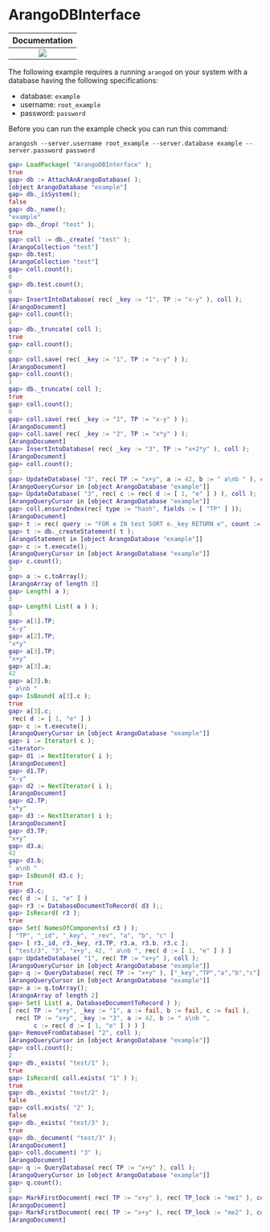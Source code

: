 # ArangoDBInterface

| **Documentation**                        |
|:----------------------------------------:|
| [![][docs-stable-img]][docs-stable-url]  |

[docs-stable-img]: https://img.shields.io/badge/docs-stable-blue.svg
[docs-stable-url]: https://homalg-project.github.io/ArangoDBInterface/doc/chap0.html

[tests-img]: https://github.com/homalg-project/ArangoDBInterface/workflows/Tests/badge.svg
[tests-url]: https://github.com/homalg-project/ArangoDBInterface/

[codecov-img]: https://codecov.io/gh/homalg-project/ArangoDBInterface/branch/master/graph/badge.svg
[codecov-url]: https://codecov.io/gh/homalg-project/ArangoDBInterface

The following example requires a running `arangod` on your system with a database having the following specifications:

* database: `example`
* username: `root_example`
* password: `password`

Before you can run the example check you can run this command:
```
arangosh --server.username root_example --server.database example --server.password password
```

```gap
gap> LoadPackage( "ArangoDBInterface" );
true
gap> db := AttachAnArangoDatabase( );
[object ArangoDatabase "example"]
gap> db._isSystem();
false
gap> db._name();
"example"
gap> db._drop( "test" );
true
gap> coll := db._create( "test" );
[ArangoCollection "test"]
gap> db.test;
[ArangoCollection "test"]
gap> coll.count();
0
gap> db.test.count();
0
gap> InsertIntoDatabase( rec( _key := "1", TP := "x-y" ), coll );
[ArangoDocument]
gap> coll.count();
1
gap> db._truncate( coll );
true
gap> coll.count();
0
gap> coll.save( rec( _key := "1", TP := "x-y" ) );
[ArangoDocument]
gap> coll.count();
1
gap> db._truncate( coll );
true
gap> coll.count();
0
gap> coll.save( rec( _key := "1", TP := "x-y" ) );
[ArangoDocument]
gap> coll.save( rec( _key := "2", TP := "x*y" ) );
[ArangoDocument]
gap> InsertIntoDatabase( rec( _key := "3", TP := "x+2*y" ), coll );
[ArangoDocument]
gap> coll.count();
3
gap> UpdateDatabase( "3", rec( TP := "x+y", a := 42, b := " a\nb " ), coll );
[ArangoQueryCursor in [object ArangoDatabase "example"]]
gap> UpdateDatabase( "3", rec( c := rec( d := [ 1, "e" ] ) ), coll );
[ArangoQueryCursor in [object ArangoDatabase "example"]]
gap> coll.ensureIndex(rec( type := "hash", fields := [ "TP" ] ));
[ArangoDocument]
gap> t := rec( query := "FOR e IN test SORT e._key RETURN e", count := true );;
gap> t := db._createStatement( t );
[ArangoStatement in [object ArangoDatabase "example"]]
gap> c := t.execute();
[ArangoQueryCursor in [object ArangoDatabase "example"]]
gap> c.count();
3
gap> a := c.toArray();
[ArangoArray of length 3]
gap> Length( a );
3
gap> Length( List( a ) );
3
gap> a[1].TP;
"x-y"
gap> a[2].TP;
"x*y"
gap> a[3].TP;
"x+y"
gap> a[3].a;
42
gap> a[3].b;
" a\nb "
gap> IsBound( a[3].c );
true
gap> a[3].c;
 rec( d := [ 1, "e" ] )
gap> c := t.execute();
[ArangoQueryCursor in [object ArangoDatabase "example"]]
gap> i := Iterator( c );
<iterator>
gap> d1 := NextIterator( i );
[ArangoDocument]
gap> d1.TP;
"x-y"
gap> d2 := NextIterator( i );
[ArangoDocument]
gap> d2.TP;
"x*y"
gap> d3 := NextIterator( i );
[ArangoDocument]
gap> d3.TP;
"x+y"
gap> d3.a;
42
gap> d3.b;
" a\nb "
gap> IsBound( d3.c );
true
gap> d3.c;
rec( d := [ 1, "e" ] )
gap> r3 := DatabaseDocumentToRecord( d3 );;
gap> IsRecord( r3 );
true
gap> Set( NamesOfComponents( r3 ) );
[ "TP", "_id", "_key", "_rev", "a", "b", "c" ]
gap> [ r3._id, r3._key, r3.TP, r3.a, r3.b, r3.c ];
[ "test/3", "3", "x+y", 42, " a\nb ", rec( d := [ 1, "e" ] ) ]
gap> UpdateDatabase( "1", rec( TP := "x+y" ), coll );
[ArangoQueryCursor in [object ArangoDatabase "example"]]
gap> q := QueryDatabase( rec( TP := "x+y" ), ["_key","TP","a","b","c"], coll );
[ArangoQueryCursor in [object ArangoDatabase "example"]]
gap> a := q.toArray();
[ArangoArray of length 2]
gap> Set( List( a, DatabaseDocumentToRecord ) );
[ rec( TP := "x+y", _key := "1", a := fail, b := fail, c := fail ),
  rec( TP := "x+y", _key := "3", a := 42, b := " a\nb ",
       c := rec( d := [ 1, "e" ] ) ) ]
gap> RemoveFromDatabase( "2", coll );
[ArangoQueryCursor in [object ArangoDatabase "example"]]
gap> coll.count();
2
gap> db._exists( "test/1" );
true
gap> IsRecord( coll.exists( "1" ) );
true
gap> db._exists( "test/2" );
false
gap> coll.exists( "2" );
false
gap> db._exists( "test/3" );
true
gap> db._document( "test/3" );
[ArangoDocument]
gap> coll.document( "3" );
[ArangoDocument]
gap> q := QueryDatabase( rec( TP := "x+y" ), coll );
[ArangoQueryCursor in [object ArangoDatabase "example"]]
gap> q.count();
2
gap> MarkFirstDocument( rec( TP := "x+y" ), rec( TP_lock := "me1" ), coll );
[ArangoDocument]
gap> MarkFirstDocument( rec( TP := "x+y" ), rec( TP_lock := "me2" ), coll );
[ArangoDocument]    
```
